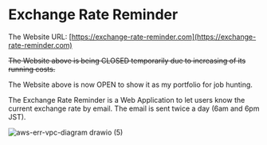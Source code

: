 # Exchange Rate Reminder

The Website URL: [https://exchange-rate-reminder.com](https://exchange-rate-reminder.com)

~~The Website above is being CLOSED temporarily due to increasing of its running costs.~~

The Website above is now OPEN to show it as my portfolio for job hunting.

The Exchange Rate Reminder is a Web Application to let users know the current exchange rate by email.
The email is sent twice a day (6am and 6pm JST).

![aws-err-vpc-diagram drawio (5)](https://github.com/TsubasaBneAus/exchange-rate-reminder/assets/103486301/594a5baf-13ec-45c3-926d-a8d73b933646)